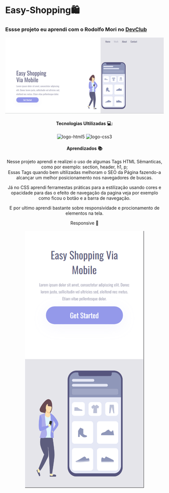 <h1>Easy-Shopping🛍️</h1>

<h3>Essse projeto eu aprendi com o Rodolfo Mori no <a href="https://rodolfomori.com/devclub">DevClub</a></h3>

<img src="https://github.com/Danmoraes1/Easy-Shopping/blob/main/assets/EasyShopping1.png?raw=true"> 

<div align="center">
  
<h4> Tecnologias Ultilizadas 💻: </h4>
<img src="https://img.shields.io/badge/HTML5-E34F26?style=for-the-badge&logo=html5&logoColor=white" alt="logo-html5">
<img src="https://img.shields.io/badge/CSS3-1572B6?style=for-the-badge&logo=css3&logoColor=white" alt="logo-css3">

<h4> Aprendizados 📚 </h4>
<p> 
 Nesse projeto aprendi e realizei o uso de algumas Tags HTML Sêmanticas, como por exemplo: section, header, h1, p; <br>
Essas Tags quando bem ultilizadas melhoram o SEO da Página fazendo-a alcançar um melhor posicionamento nos navegadores de buscas.

Já no CSS aprendi ferramestas práticas para a estilização usando cores e opacidade para das o efeito de navegação da pagina veja por exemplo como ficou o botão e a barra de navegação.

E por ultimo aprendi bastante sobre responsividade e procionamento de elementos na tela. </p>



Responsive 📱
<br>
<br>
<img src="https://github.com/Danmoraes1/Easy-Shopping/blob/main/assets/EasyShopping2.png?raw=true" >  
</div>




